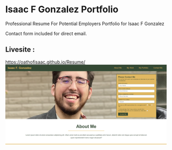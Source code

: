 # Isaac F Gonzalez Portfolio
Professional Resume For Potential Employers
Portfolio for Isaac F Gonzalez

Contact form included for direct email.
## Livesite : 
https://oathofisaac.github.io/Resume/
<img src="./assets/images/portfolio.png"></img>
